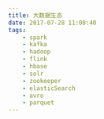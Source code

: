 ```yaml
---
title: 大数据生态
date: 2017-07-28 11:08:40
tags:
    - spark
    - kafka
    - hadoop
    - flink
    - hbase
    - solr
    - zookeeper
    - elasticSearch
    - avro
    - parquet
---
```

